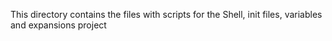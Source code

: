 This directory contains the files with scripts for the Shell, init files, variables and expansions project
